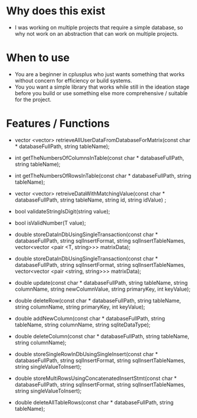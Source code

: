 # Why does this exist <br>
- I was working on multiple projects that require a simple database, so why not work on an abstraction that can work on multiple projects. <br>

# When to use <br>
- You are a beginner in cplusplus who just wants something that works without concern for efficiency or build systems. <br>
- You you want a simple library that works while still in the ideation stage before you build or use something else more comprehensive / suitable for the project. <br>

# Features / Functions <br>
- vector <vector<string>> retrieveAllUserDataFromDatabaseForMatrix(const char * databaseFullPath, string tableName);

- int getTheNumbersOfColumnsInTable(const char * databaseFullPath, string tableName);

- int getTheNumbersOfRowsInTable(const char * databaseFullPath, string tableName);

- vector <vector<string>> retreiveDataWithMatchingValue(const char * databaseFullPath, string tableName, string id, string idValue) ;

- bool validateStringIsDigit(string value);

- bool isValidNumber(T value);

- double storeDataInDbUsingSingleTransaction(const char * databaseFullPath, string sqlInsertFormat, string sqlInsertTableNames, vector<vector <pair <T, string>>> matrixData);

- double storeDataInDbUsingSingleTransaction(const char * databaseFullPath, string sqlInsertFormat, string sqlInsertTableNames, vector<vector <pair <string, string>>> matrixData);

- double update(const char * databaseFullPath, string tableName, string columnName, string newColumnValue, string primaryKey, int keyValue);

- double deleteRow(const char * databaseFullPath, string tableName, string columnName, string primaryKey, int keyValue);

- double addNewColumn(const char * databaseFullPath, string tableName, string columnName, string sqliteDataType);

- double deleteColumn(const char * databaseFullPath, string tableName, string columnName);

- double storeSingleRowInDbUsingSingleInsert(const char * databaseFullPath, string sqlInsertFormat, string sqlInsertTableNames, string singleValueToInsert);

- double storeMultiRowsUsingConcatenatedInsertStmt(const char * databaseFullPath, string sqlInsertFormat, string sqlInsertTableNames, string singleValueToInsert);

- double deleteAllTableRows(const char * databaseFullPath, string tableName);
